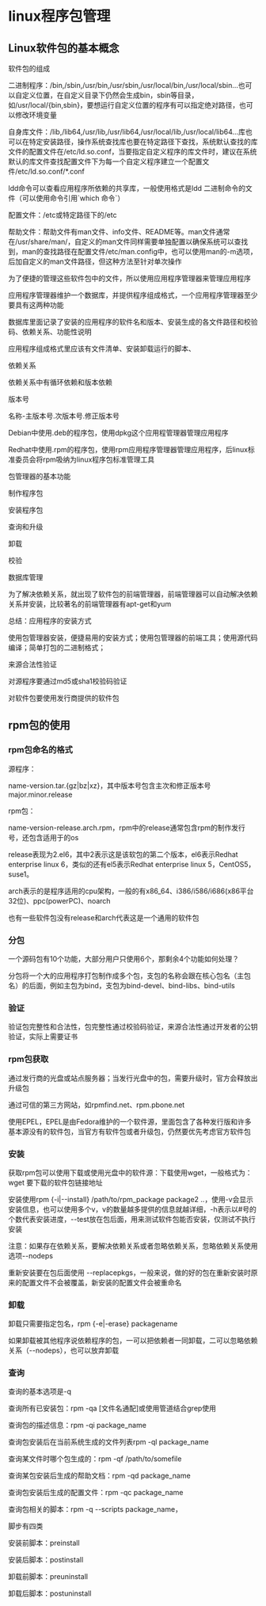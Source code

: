 # linux程序包管理

## Linux软件包的基本概念

软件包的组成

二进制程序：/bin,/sbin,/usr/bin,/usr/sbin,/usr/local/bin,/usr/local/sbin...也可以自定义位置，在自定义目录下仍然会生成bin，sbin等目录，如/usr/local/{bin,sbin}，要想运行自定义位置的程序有可以指定绝对路径，也可以修改环境变量

自身库文件：/lib,/lib64,/usr/lib,/usr/lib64,/usr/local/lib,/usr/local/lib64...库也可以在特定安装路径，操作系统查找库也要在特定路径下查找，系统默认查找的库文件的配置文件在/etc/ld.so.conf，当要指定自定义程序的库文件时，建议在系统默认的库文件查找配置文件下为每一个自定义程序建立一个配置文件/etc/ld.so.conf/*.conf

ldd命令可以查看应用程序所依赖的共享库，一般使用格式是ldd 二进制命令的文件（可以使用命令引用\`which 命令\`）

配置文件：/etc或特定路径下的/etc

帮助文件：帮助文件有man文件、info文件、README等。man文件通常在/usr/share/man/，自定义的man文件同样需要单独配置以确保系统可以查找到，man的查找路径在配置文件/etc/man.config中，也可以使用man的-m选项，后加自定义的man文件路径，但这种方法至针对单次操作

为了便捷的管理这些软件包中的文件，所以使用应用程序管理器来管理应用程序

应用程序管理器维护一个数据库，并提供程序组成格式，一个应用程序管理器至少要具有这两种功能

数据库里面记录了安装的应用程序的软件名和版本、安装生成的各文件路径和校验码、依赖关系、功能性说明

应用程序组成格式里应该有文件清单、安装卸载运行的脚本、

依赖关系

依赖关系中有循环依赖和版本依赖

版本号

名称-主版本号.次版本号.修正版本号

Debian中使用.deb的程序包，使用dpkg这个应用程管理器管理应用程序

Redhat中使用.rpm的程序包，使用rpm应用程序管理器管理应用程序，后linux标准委员会将rpm吸纳为linux程序包标准管理工具

包管理器的基本功能

制作程序包

安装程序包

查询和升级

卸载

校验

数据库管理

为了解决依赖关系，就出现了软件包的前端管理器，前端管理器可以自动解决依赖关系并安装，比较著名的前端管理器有apt-get和yum

总结：应用程序的安装方式

使用包管理器安装，便捷易用的安装方式；使用包管理器的前端工具；使用源代码编译；简单打包的二进制格式；

来源合法性验证

对源程序要通过md5或sha1校验码验证

对软件包要使用发行商提供的软件包

## rpm包的使用

### rpm包命名的格式

源程序：

name-version.tar.{gz|bz|xz}，其中版本号包含主次和修正版本号major.minor.release

rpm包：

name-version-release.arch.rpm，rpm中的release通常包含rpm的制作发行号，还包含适用于的os

release表现为2.el6，其中2表示这是该软包的第二个版本，el6表示Redhat enterprise linux 6，类似的还有el5表示Redhat enterprise linux 5，CentOS5，suse1。

arch表示的是程序适用的cpu架构，一般的有x86_64、i386/i586/i686(x86平台32位)、ppc(powerPC)、noarch

也有一些软件包没有release和arch代表这是一个通用的软件包

### 分包

一个源码包有10个功能，大部分用户只使用6个，那剩余4个功能如何处理？

分包将一个大的应用程序打包制作成多个包，支包的名称会跟在核心包名（主包名）的后面，例如主包为bind，支包为bind-devel、bind-libs、bind-utils

### 验证

验证包完整性和合法性，包完整性通过校验码验证，来源合法性通过开发者的公钥验证，实际上需要证书

### rpm包获取

通过发行商的光盘或站点服务器；当发行光盘中的包，需要升级时，官方会释放出升级包

通过可信的第三方网站，如rpmfind.net、rpm.pbone.net

使用EPEL，EPEL是由Fedora维护的一个软件源，里面包含了各种发行版和许多基本源没有的软件包，当官方有软件包或者升级包，仍然要优先考虑官方软件包

### 安装

获取rpm包可以使用下载或使用光盘中的软件源：下载使用wget，一般格式为：wget 要下载的软件包链接地址

安装使用rpm {-i|--install}  /path/to/rpm_package package2 ..，使用-v会显示安装信息，也可以使用多个v，v的数量越多提供的信息就越详细，-h表示以#号的个数代表安装进度，--test放在包后面，用来测试软件包能否安装，仅测试不执行安装

注意：如果存在依赖关系，要解决依赖关系或者忽略依赖关系，忽略依赖关系使用选项--nodeps

重新安装要在包后面使用 --replacepkgs，一般来说，做的好的包在重新安装时原来的配置文件不会被覆盖，新安装的配置文件会被重命名

### 卸载

卸载只需要指定包名，rpm {-e|-erase} packagename

如果卸载被其他程序说依赖程序的包，一可以把依赖者一同卸载，二可以忽略依赖关系（--nodeps），也可以放弃卸载

### 查询

查询的基本选项是-q

查询所有已安装包：rpm -qa [文件名通配]或使用管道结合grep使用

查询包的描述信息：rpm -qi package_name

查询包安装后在当前系统生成的文件列表rpm -ql package_name

查询某文件时哪个包生成的：rpm -qf  /path/to/somefile

查询某包安装后生成的帮助文档：rpm -qd package_name

查询包安装后生成的配置文件：rpm -qc package_name

查询包相关的脚本：rpm -q --scripts  package_name，

脚步有四类

安装前脚本：preinstall

安装后脚本：postinstall

卸载前脚本：preuninstall

卸载后脚本：postuninstall



